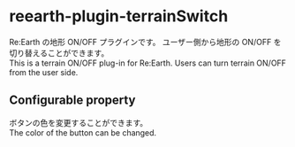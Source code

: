 # reearth-plugin-terrainSwitch

Re:Earth の地形 ON/OFF プラグインです。
ユーザー側から地形の ON/OFF を切り替えることができます。  
This is a terrain ON/OFF plug-in for Re:Earth.
Users can turn terrain ON/OFF from the user side.

## Configurable property
ボタンの色を変更することができます。  
The color of the button can be changed.
